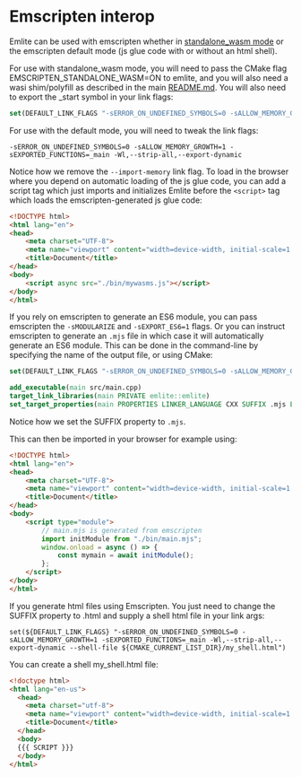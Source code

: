 # Emscripten interop

Emlite can be used with emscripten whether in [standalone_wasm mode](https://github.com/emscripten-core/emscripten/wiki/WebAssembly-Standalone) or the emscripten default mode (js glue code with or without an html shell).

For use with standalone_wasm mode, you will need to pass the CMake flag EMSCRIPTEN_STANDALONE_WASM=ON to emlite, and you will also need a wasi shim/polyfill as described in the main [README.md](../README.md). You will also need to export the _start symbol in your link flags:
```cmake
set(DEFAULT_LINK_FLAGS "-sERROR_ON_UNDEFINED_SYMBOLS=0 -sALLOW_MEMORY_GROWTH=1 -Wl,--no-entry,--allow-undefined,--export-dynamic,--export-if-defined=main,--export-if-defined=_start,--export-table,,--export-memory,--strip-all")
```

For use with the default mode, you will need to tweak the link flags:
```
-sERROR_ON_UNDEFINED_SYMBOLS=0 -sALLOW_MEMORY_GROWTH=1 -sEXPORTED_FUNCTIONS=_main -Wl,--strip-all,--export-dynamic
```
Notice how we remove the `--import-memory` link flag. To load in the browser where you depend on automatic loading of the js glue code, you can add a script tag which just imports and initializes Emlite before the `<script>` tag which loads the emscripten-generated js glue code:
```html
<!DOCTYPE html>
<html lang="en">
<head>
    <meta charset="UTF-8">
    <meta name="viewport" content="width=device-width, initial-scale=1.0">
    <title>Document</title>
</head>
<body>
    <script async src="./bin/mywasms.js"></script>
</body>
</html>
```

If you rely on emscripten to generate an ES6 module, you can pass emscripten the `-sMODULARIZE` and `-sEXPORT_ES6=1` flags. Or you can instruct emscripten to generate an `.mjs` file in which case it will automatically generate an ES6 module. This can be done in the command-line by specifying the name of the output file, or using CMake:
```cmake
set(DEFAULT_LINK_FLAGS "-sERROR_ON_UNDEFINED_SYMBOLS=0 -sALLOW_MEMORY_GROWTH=1 -sEXPORTED_FUNCTIONS=_main -Wl,--strip-all,--export-dynamic")

add_executable(main src/main.cpp)
target_link_libraries(main PRIVATE emlite::emlite)
set_target_properties(main PROPERTIES LINKER_LANGUAGE CXX SUFFIX .mjs LINK_FLAGS ${DEFAULT_LINK_FLAGS})
```
Notice how we set the SUFFIX property to `.mjs`.

This can then be imported in your browser for example using:
```html
<!DOCTYPE html>
<html lang="en">
<head>
    <meta charset="UTF-8">
    <meta name="viewport" content="width=device-width, initial-scale=1.0">
    <title>Document</title>
</head>
<body>
    <script type="module">
        // main.mjs is generated from emscripten
        import initModule from "./bin/main.mjs";
        window.onload = async () => {
            const mymain = await initModule();
        };
    </script>
</body>
</html>
```

If you generate html files using Emscripten. You just need to change the SUFFIX property to .html and supply a shell html file in your link args:
```
set(${DEFAULT_LINK_FLAGS} "-sERROR_ON_UNDEFINED_SYMBOLS=0 -sALLOW_MEMORY_GROWTH=1 -sEXPORTED_FUNCTIONS=_main -Wl,--strip-all,--export-dynamic --shell-file ${CMAKE_CURRENT_LIST_DIR}/my_shell.html")
```

You can create a shell my_shell.html file:
```html
<!doctype html>
<html lang="en-us">
  <head>
    <meta charset="utf-8">
    <meta name="viewport" content="width=device-width, initial-scale=1.0">
    <title>Document</title>
  </head>
  <body>
  {{{ SCRIPT }}}
  </body>
</html>
```